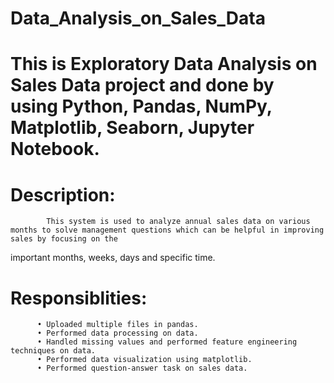 # Data_Analysis_on_Sales_Data
# This is Exploratory Data Analysis on Sales Data project and done by using Python, Pandas, NumPy, Matplotlib, Seaborn, Jupyter Notebook.
# Description: 
            This system is used to analyze annual sales data on various months to solve management questions which can be helpful in improving sales by focusing on the 
 important months, weeks, days and specific time.
# Responsiblities:
          • Uploaded multiple files in pandas.
          • Performed data processing on data.
          • Handled missing values and performed feature engineering techniques on data.
          • Performed data visualization using matplotlib.
          • Performed question-answer task on sales data.

